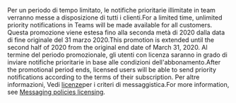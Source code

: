 <span data-ttu-id="e2ded-101">Per un periodo di tempo limitato, le notifiche prioritarie illimitate in team verranno messe a disposizione di tutti i clienti.</span><span class="sxs-lookup"><span data-stu-id="e2ded-101">For a limited time, unlimited priority notifications in Teams will be made available for all customers.</span></span> <span data-ttu-id="e2ded-102">Questa promozione viene estesa fino alla seconda metà di 2020 dalla data di fine originale del 31 marzo 2020.</span><span class="sxs-lookup"><span data-stu-id="e2ded-102">This promotion is extended until the second half of 2020 from the original end date of March 31, 2020.</span></span> <span data-ttu-id="e2ded-103">Al termine del periodo promozionale, gli utenti con licenza saranno in grado di inviare notifiche prioritarie in base alle condizioni dell'abbonamento.</span><span class="sxs-lookup"><span data-stu-id="e2ded-103">After the promotional period ends, licensed users will be able to send priority notifications according to the terms of their subscription.</span></span> <span data-ttu-id="e2ded-104">Per altre informazioni, Vedi [licenze](../teams-add-on-licensing/pri-message.md)per i criteri di messaggistica.</span><span class="sxs-lookup"><span data-stu-id="e2ded-104">For more information, see [Messaging policies licensing](../teams-add-on-licensing/pri-message.md).</span></span> 